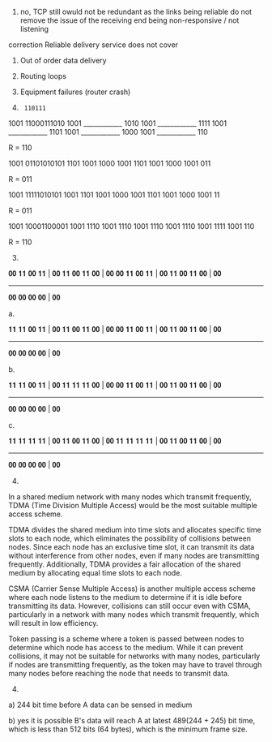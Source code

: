 1. no, TCP still owuld not be redundant as the links being reliable do not remove the issue of the receiving end being non-responsive / not listening

correction
Reliable delivery service does not cover

1. Out of order data delivery
2. Routing loops
3. Equipment failures (router crash)


2.
        110111
1001 11000111010
     1001
     ____________
      1010
      1001
     ____________
        1111
        1001
     ____________
         1101
         1001
     ____________
          1000
          1001
     ____________
             110

R = 110

1001 01101010101
      1101
      1001
       1000
       1001
          1101
          1001
           1000
           1001
             011

R = 011

1001 11111010101
     1001
      1101
      1001
       1000
       1001
          1101
          1001
           1000
           1001
              11


R = 011



1001  10001100001
      1001
         1110
         1001
          1110
          1001
           1110
           1001
            1110
            1001
             1111
             1001
              110

R = 110


3.

𝟎𝟎 𝟏𝟏 𝟎𝟎 𝟏𝟏 | 𝟎𝟎
𝟏𝟏 𝟎𝟎 𝟏𝟏 𝟎𝟎 | 𝟎𝟎
𝟎𝟎 𝟏𝟏 𝟎𝟎 𝟏𝟏 | 𝟎𝟎
𝟏𝟏 𝟎𝟎 𝟏𝟏 𝟎𝟎 | 𝟎𝟎
_________________
𝟎𝟎 𝟎𝟎 𝟎𝟎 𝟎𝟎 | 𝟎𝟎

a.

𝟏𝟏 𝟏𝟏 𝟎𝟎 𝟏𝟏 | 𝟎𝟎
𝟏𝟏 𝟎𝟎 𝟏𝟏 𝟎𝟎 | 𝟎𝟎
𝟎𝟎 𝟏𝟏 𝟎𝟎 𝟏𝟏 | 𝟎𝟎
𝟏𝟏 𝟎𝟎 𝟏𝟏 𝟎𝟎 | 𝟎𝟎
_________________
𝟎𝟎 𝟎𝟎 𝟎𝟎 𝟎𝟎 | 𝟎𝟎

b.

𝟏𝟏 𝟏𝟏 𝟎𝟎 𝟏𝟏 | 𝟎𝟎
𝟏𝟏 𝟏𝟏 𝟏𝟏 𝟎𝟎 | 𝟎𝟎
𝟎𝟎 𝟏𝟏 𝟎𝟎 𝟏𝟏 | 𝟎𝟎
𝟏𝟏 𝟎𝟎 𝟏𝟏 𝟎𝟎 | 𝟎𝟎
_________________
𝟎𝟎 𝟎𝟎 𝟎𝟎 𝟎𝟎 | 𝟎𝟎

c.

𝟏𝟏 𝟏𝟏 𝟏𝟏 𝟏𝟏 | 𝟎𝟎
𝟏𝟏 𝟎𝟎 𝟏𝟏 𝟎𝟎 | 𝟎𝟎
𝟏𝟏 𝟏𝟏 𝟏𝟏 𝟏𝟏 | 𝟎𝟎
𝟏𝟏 𝟎𝟎 𝟏𝟏 𝟎𝟎 | 𝟎𝟎
_________________
𝟎𝟎 𝟎𝟎 𝟎𝟎 𝟎𝟎 | 𝟎𝟎


4.
In a shared medium network with many nodes which transmit frequently, TDMA (Time Division Multiple Access) would be the most suitable multiple access scheme.

TDMA divides the shared medium into time slots and allocates specific time slots to each node, which eliminates the possibility of collisions between nodes. Since each node has an exclusive time slot, it can transmit its data without interference from other nodes, even if many nodes are transmitting frequently. Additionally, TDMA provides a fair allocation of the shared medium by allocating equal time slots to each node.

CSMA (Carrier Sense Multiple Access) is another multiple access scheme where each node listens to the medium to determine if it is idle before transmitting its data. However, collisions can still occur even with CSMA, particularly in a network with many nodes which transmit frequently,
 which will result in low efficiency.

Token passing is a scheme where a token is passed between nodes to determine which node has access to the medium. While it can prevent collisions, it may not be suitable for networks with many nodes, particularly if nodes are transmitting frequently, as the token may have to travel through many nodes before reaching the node that needs to transmit data.


4.
a)
244 bit time before A data can be sensed in medium

b)
yes it is possible
B's data will reach A at latest 489(244 + 245) bit time, which is less than 512 bits (64 bytes), which is the minimum frame size.
